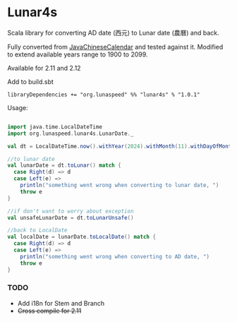 # Lunar4s

Scala library for converting AD date (西元) to Lunar date (農曆) and back.

Fully converted from [JavaChineseCalendar](https://github.com/magiclen/JavaChineseCalendar) and tested against it.
Modified to extend available years range to 1900 to 2099.

Available for 2.11 and 2.12

Add to build.sbt

```sbtshell
libraryDependencies += "org.lunaspeed" %% "lunar4s" % "1.0.1"
```

Usage:
```scala

import java.time.LocalDateTime
import org.lunaspeed.lunar4s.LunarDate._

val dt = LocalDateTime.now().withYear(2024).withMonth(11).withDayOfMonth(1).withHour(15)

//to lunar date
val lunarDate = dt.toLunar() match {
  case Right(d) => d
  case Left(e) => 
    println("something went wrong when converting to lunar date, ") 
    throw e
}

//if don't want to worry about exception
val unsafeLunarDate = dt.toLunarUnsafe()

//back to LocalDate
val localDate = lunarDate.toLocalDate() match {
  case Right(d) => d
  case Left(e) =>
    println("something went wrong when converting to AD date, ") 
    throw e  
}

```

### TODO

* Add i18n for Stem and Branch
* ~~Cross compile for 2.11~~
